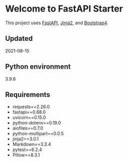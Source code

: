 <h1>Welcome to FastAPI Starter</h1>

<p>
This project uses <a href="https://fastapi.tiangolo.com/">FastAPI</a>, <a href="https://jinja.palletsprojects.com/en/2.11.x/">Jinja2</a>, and <a href="https://getbootstrap.com/docs/4.1/getting-started/introduction/">Bootstrap4</a>.
</p>


<h2>Updated</h2>


2021-08-15

## Python environment

3.9.6

## Requirements

- requests==2.26.0
- fastapi==0.68.0
- uvicorn==0.15.0
- python-dotenv==0.19.0
- aiofiles==0.7.0
- python-multipart==0.0.5
- jinja2==3.0.1
- Markdown==3.3.4
- pytest==6.2.4
- Pillow==8.3.1